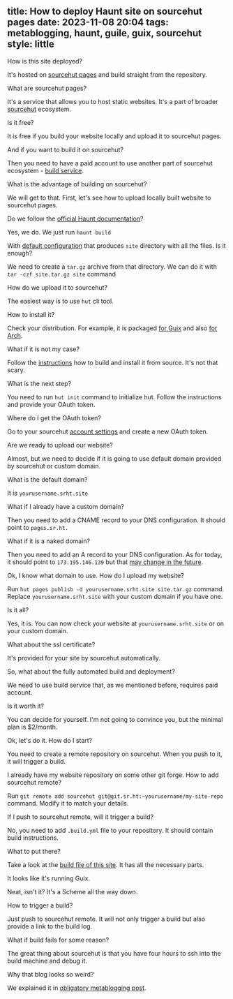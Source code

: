 title: How to deploy Haunt site on sourcehut pages
date: 2023-11-08 20:04
tags: metablogging, haunt, guile, guix, sourcehut
style: little
---

How is this site deployed?

It's hosted on [sourcehut pages](https://srht.site/) and build straight from the repository.

What are sourcehut pages?

It's a service that allows you to host static websites. It's a part of
broader [sourcehut](https://sourcehut.org/) ecosystem.

Is it free?

It is free if you build your website locally and upload it to sourcehut pages.

And if you want to build it on sourcehut?

Then you need to have a paid account to use another part of sourcehut
ecosystem - [build service](https://man.sr.ht/builds.sr.ht/).

What is the advantage of building on sourcehut?

We will get to that. First, let's see how to upload locally built website to
sourcehut pages.

Do we follow
the [official Haunt 
documentation](https://dthompson.us/manuals/haunt/index.html)?

Yes, we do. We just run `haunt build`

With [default configuration](https://dthompson.us/manuals/haunt/Sites.html) that
produces `site` directory with all the files. Is it enough?

We need to create a `tar.gz` archive from that directory. We can do it
with `tar -czf site.tar.gz site` command

How do we upload it to sourcehut?

The easiest way is to use `hut` cli tool.

How to install it?

Check your distribution. For example, it is packaged [for 
Guix](https://packages.guix.gnu.org/packages/hut/0.2.0/) and also [for 
Arch](https://archlinux.org/packages/extra/x86_64/hut/).

What if it is not my case?

Follow the [instructions](https://sr.ht/~emersion/hut/) how to build and install
it from source. It's not that scary.

What is the next step?

You need to run `hut init` command to initialize hut. Follow the instructions
and provide your OAuth token.

Where do I get the OAuth token?

Go to your sourcehut [account settings](https://meta.sr.ht/oauth2) and create a
new OAuth token.

Are we ready to upload our website?

Almost, but we need to decide if it is going to use default domain provided by
sourcehut or custom domain.

What is the default domain?

It is `yourusername.srht.site`

What if I already have a custom domain?

Then you need to add a CNAME record to your DNS configuration. It should point
to `pages.sr.ht.`

What if it is a naked domain?

Then you need to add an A record to your DNS configuration. As for today, it 
should point to `173.195.146.139` but that [may change in the 
future](https://srht.site/custom-domains).

Ok, I know what domain to use. How do I upload my website?

Run `hut pages publish -d yourusername.srht.site site.tar.gz` command. Replace 
`yourusername.srht.site` with your custom domain if you have one.

Is it all?

Yes, it is. You can now check your website at `yourusername.srht.site` or on
your custom domain.

What about the ssl certificate?

It's provided for your site by sourcehut automatically.

So, what about the fully automated build and deployment?

We need to use build service that, as we mentioned before, requires paid
account.

Is it worth it?

You can decide for yourself. I'm not going to convince you, but the minimal plan
is $2/month.

Ok, let's do it. How do I start?

You need to create a remote repository on sourcehut. When you push to it, it
will trigger a build.

I already have my website repository on some other git forge. How to add
sourcehut remote?

Run `git remote add sourcehut git@git.sr.ht:~yourusername/my-site-repo` command.
Modify it to match your details.

If I push to sourcehut remote, will it trigger a build?

No, you need to add `.build.yml` file to your repository. It should contain
build instructions.

What to put there?

Take a look at
the [build file of this 
site](https://git.sr.ht/~filiplajszczak/filip-lajszczak-dev/tree/master/item/.build.yml).
It has all the necessary parts.

It looks like it's running Guix.

Neat, isn't it? It's a Scheme all the way down.

How to trigger a build?

Just push to sourcehut remote. It will not only trigger a build but also provide
a link to the build log.

What if build fails for some reason?

The great thing about sourcehut is that you have four hours to ssh into the build
machine and debug it.

Why that blog looks so weird?

We explained it
in [obligatory metablogging 
post](https://filip.lajszczak.dev/obligatory-metablogging-post.html).
